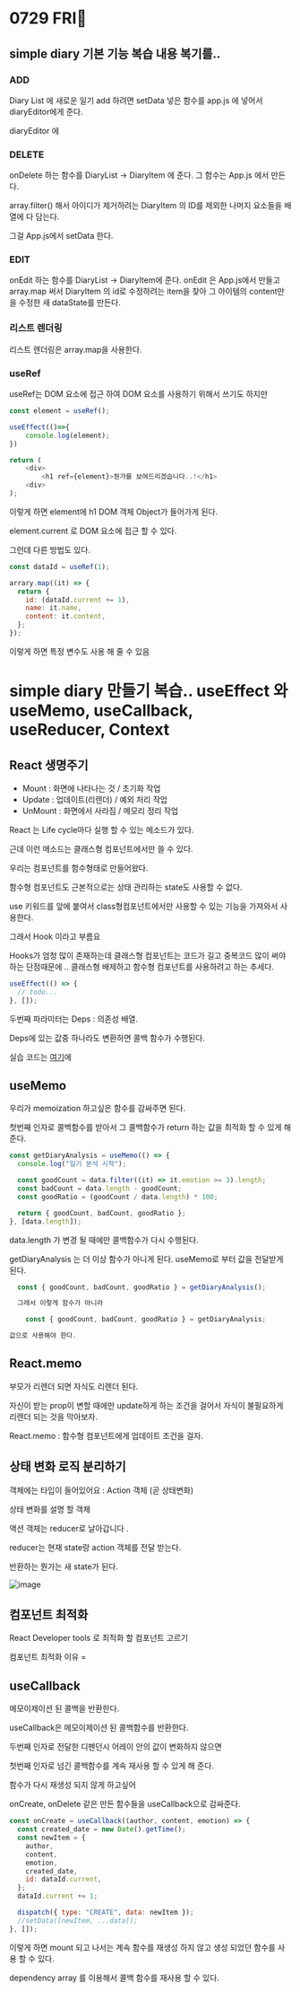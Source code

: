 # 0729 FRI🍟

## simple diary 기본 기능 복습 내용 복기를..

### ADD

Diary List 에 새로운 일기 add 하려면 setData 넣은 함수를 app.js 에 넣어서 diaryEditor에게 준다.

diaryEditor 에

### DELETE

onDelete 하는 함수를 DiaryList -> DiaryItem 에 준다.
그 함수는 App.js 에서 만든다.

array.filter() 해서 아이디가 제거하려는 DiaryItem 의 ID를 제외한 나머지 요소들을 배열에 다 담는다.

그걸 App.js에서 setData 한다.

### EDIT

onEdit 하는 함수를 DiaryList -> DiaryItem에 준다.
onEdit 은 App.js에서 만들고
array.map 써서 DiaryItem 의 id로 수정하려는 item을 찾아 그 아이템의 content만을 수정한 새 dataState를 만든다.

### 리스트 렌더링

리스트 렌더링은 array.map을 사용한다.

### useRef

useRef는 DOM 요소에 접근 하여 DOM 요소를 사용하기 위해서 쓰기도 하지만

```javascript
const element = useRef();

useEffect(()=>{
    console.log(element);
})

return (
    <div>
        <h1 ref={element}>뭔가를 보여드리겠습니다..!</h1>
    <div>
);
```

이렇게 하면 element에 h1 DOM 객체 Object가 들어가게 된다.

element.current 로 DOM 요소에 접근 할 수 있다.

그런데 다른 방법도 있다.

```javascript
const dataId = useRef(1);

arrary.map((it) => {
  return {
    id: (dataId.current += 1),
    name: it.name,
    content: it.content,
  };
});
```

이렇게 하면 특정 변수도 사용 해 줄 수 있음

# simple diary 만들기 복습.. useEffect 와 useMemo, useCallback, useReducer, Context

## React 생명주기

- Mount : 화면에 나타나는 것 / 초기화 작업
- Update : 업데이트(리렌더) / 예외 처리 작업
- UnMount : 화면에서 사라짐 / 메모리 정리 작업

React 는 Life cycle마다 실행 할 수 있는 메소드가 있다.

근데 이런 메소드는 클래스형 컴포넌트에서만 쓸 수 있다.

우리는 컴포넌트를 함수형태로 만들어왔다.

함수형 컴포넌트도 근본적으로는 상태 관리하는 state도 사용할 수 없다.

use 키워드를 앞에 붙여서 class형컴포넌트에서만 사용할 수 있는 기능을 가져와서 사용한다.

그래서 Hook 이라고 부름요

Hooks가 엄청 많이 존재하는데 클래스형 컴포넌트는 코드가 길고 중복코드 많이 써야하는 단점때문에 .. 클래스형 배제하고 함수형 컴포넌트를 사용하려고 하는 추세다.

```javascript
useEffect(() => {
  // todo...
}, []);
```

두번째 파라미터는 Deps : 의존성 배열.

Deps에 있는 값중 하나라도 변환하면 콜백 함수가 수행된다.

실습 코드는 [여기](./Lifecycle.js)에

## useMemo

우리가 memoization 하고싶은 함수를 감싸주면 된다.

첫번째 인자로 콜백함수를 받아서 그 콜백함수가 return 하는 값을 최적화 할 수 있게 해 준다.

```javascript
const getDiaryAnalysis = useMemo(() => {
  console.log("일기 분석 시작");

  const goodCount = data.filter((it) => it.emotion >= 3).length;
  const badCount = data.length - goodCount;
  const goodRatio = (goodCount / data.length) * 100;

  return { goodCount, badCount, goodRatio };
}, [data.length]);
```

data.length 가 변경 될 때에만 콜백함수가 다시 수행된다.

getDiaryAnalysis 는 더 이상 함수가 아니게 된다. useMemo로 부터 값을 전달받게 된다.

```javascript
  const { goodCount, badCount, goodRatio } = getDiaryAnalysis();

  그래서 이렇게 함수가 아니라

    const { goodCount, badCount, goodRatio } = getDiaryAnalysis;

값으로 사용해야 한다.
```

## React.memo

부모가 리렌더 되면 자식도 리렌더 된다.

자신이 받는 prop이 변할 때에만 update하게 하는 조건을 걸어서 자식이 불필요하게 리렌더 되는 것을 막아보자.

React.memo : 함수형 컴포넌트에게 업데이트 조건을 걸자.

## 상태 변화 로직 분리하기

객체에는 타입이 들어있어요 : Action 객체 (곧 상태변화)

상태 변화를 설명 할 객체

액션 객체는 reducer로 날아갑니다 .

reducer는 현재 state랑 action 객체를 전달 받는다.

반환하는 뭔가는 새 state가 된다.

![image](https://user-images.githubusercontent.com/64348346/181825060-decac695-f18a-4ad2-8e82-e89c24d7678f.png)

## 컴포넌트 최적화

React Developer tools 로 최적화 할 컴포넌트 고르기

컴포넌트 최적화 이유 =

## useCallback

메모이제이션 된 콜백을 반환한다.

useCallback은 메모이제이션 된 콜백함수를 반환한다.

두번째 인자로 전달한 디펜던시 어레이 안의 값이 변화하지 않으면

첫번째 인자로 넘긴 콜백함수를 계속 재사용 할 수 있게 해 준다.

함수가 다시 재생성 되지 않게 하고싶어

onCreate, onDelete 같은 만든 함수들을 useCallback으로 감싸준다.

```javascript
const onCreate = useCallback((author, content, emotion) => {
  const created_date = new Date().getTime();
  const newItem = {
    author,
    content,
    emotion,
    created_date,
    id: dataId.current,
  };
  dataId.current += 1;

  dispatch({ type: "CREATE", data: newItem });
  //setData([newItem, ...data]);
}, []);
```

이렇게 하면
mount 되고 나서는 계속 함수를 재생성 하지 않고 생성 되었던 함수를 사용 할 수 있다.

dependency array 를 이용해서 콜백 함수를 재사용 할 수 있다.
